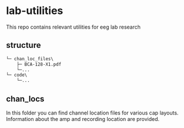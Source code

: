 # lab-utilities
This repo contains relevant utilities for eeg lab research

## structure
```markdown
└─ chan_loc_files\
    ├─ BCA-128-X1.pdf
    └─...
└─ code\
    └─...
```
## chan_locs
In this folder you can find channel location files for various cap layouts. Information about the amp and recording location are provided.

